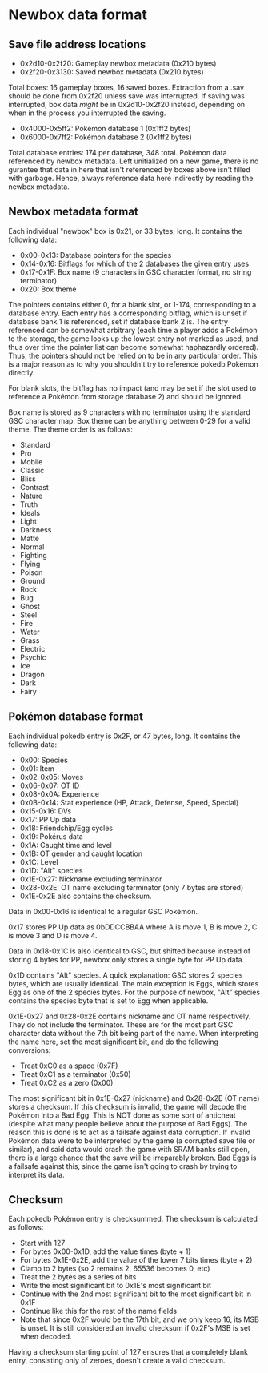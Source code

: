 # Newbox data format

## Save file address locations

* 0x2d10-0x2f20: Gameplay newbox metadata (0x210 bytes)
* 0x2f20-0x3130: Saved newbox metadata (0x210 bytes)

Total boxes: 16 gameplay boxes, 16 saved boxes.
Extraction from a .sav should be done from 0x2f20 unless save was interrupted.
If saving was interrupted, box data *might* be in 0x2d10-0x2f20 instead,
depending on when in the process you interrupted the saving.

* 0x4000-0x5ff2: Pokémon database 1 (0x1ff2 bytes)
* 0x6000-0x7ff2: Pokémon database 2 (0x1ff2 bytes)

Total database entries: 174 per database, 348 total.
Pokémon data referenced by newbox metadata. Left unitialized on a new game,
there is no gurantee that data in here that isn't referenced by boxes above
isn't filled with garbage. Hence, always reference data here indirectly by
reading the newbox metadata.

## Newbox metadata format

Each individual "newbox" box is 0x21, or 33 bytes, long. It contains the
following data:

* 0x00-0x13: Database pointers for the species
* 0x14-0x16: Bitflags for which of the 2 databases the given entry uses
* 0x17-0x1F: Box name (9 characters in GSC character format, no string terminator)
* 0x20: Box theme

The pointers contains either 0, for a blank slot, or 1-174, corresponding to
a database entry. Each entry has a corresponding bitflag, which is unset if
database bank 1 is referenced, set if database bank 2 is. The entry referenced
can be somewhat arbitrary (each time a player adds a Pokémon to the storage,
the game looks up the lowest entry not marked as used, and thus over time the
pointer list can become somewhat haphazardly ordered). Thus, the pointers
should not be relied on to be in any particular order. This is a major reason
as to why you shouldn't try to reference pokedb Pokémon directly.

For blank slots, the bitflag has no impact (and may be set if the slot used to
reference a Pokémon from storage database 2) and should be ignored.

Box name is stored as 9 characters with no terminator using the standard GSC
character map. Box theme can be anything between 0-29 for a valid theme.
The theme order is as follows:

* Standard
* Pro
* Mobile
* Classic
* Bliss
* Contrast
* Nature
* Truth
* Ideals
* Light
* Darkness
* Matte
* Normal
* Fighting
* Flying
* Poison
* Ground
* Rock
* Bug
* Ghost
* Steel
* Fire
* Water
* Grass
* Electric
* Psychic
* Ice
* Dragon
* Dark
* Fairy

## Pokémon database format

Each individual pokedb entry is 0x2F, or 47 bytes, long. It contains the
following data:

* 0x00: Species
* 0x01: Item
* 0x02-0x05: Moves
* 0x06-0x07: OT ID
* 0x08-0x0A: Experience
* 0x0B-0x14: Stat experience (HP, Attack, Defense, Speed, Special)
* 0x15-0x16: DVs
* 0x17: PP Up data
* 0x18: Friendship/Egg cycles
* 0x19: Pokérus data
* 0x1A: Caught time and level
* 0x1B: OT gender and caught location
* 0x1C: Level
* 0x1D: "Alt" species
* 0x1E-0x27: Nickname excluding terminator
* 0x28-0x2E: OT name excluding terminator (only 7 bytes are stored)
* 0x1E-0x2E also contains the checksum.

Data in 0x00-0x16 is identical to a regular GSC Pokémon.

0x17 stores PP Up data as 0bDDCCBBAA where A is move 1, B is move 2,
C is move 3 and D is move 4.

Data in 0x18-0x1C is also identical to GSC, but shifted because instead of
storing 4 bytes for PP, newbox only stores a single byte for PP Up data.

0x1D contains "Alt" species. A quick explanation: GSC stores 2 species bytes,
which are usually identical. The main exception is Eggs, which stores Egg
as one of the 2 species bytes. For the purpose of newbox, "Alt" species contains
the species byte that is set to Egg when applicable.

0x1E-0x27 and 0x28-0x2E contains nickname and OT name respectively. They do not
include the terminator. These are for the most part GSC character data without
the 7th bit being part of the name. When interpreting the name here,
set the most significant bit, and do the following conversions:

* Treat 0xC0 as a space (0x7F)
* Treat 0xC1 as a terminator (0x50)
* Treat 0xC2 as a zero (0x00)

The most significant bit in 0x1E-0x27 (nickname) and 0x28-0x2E (OT name) stores
a checksum. If this checksum is invalid, the game will decode the Pokémon into
a Bad Egg. This is NOT done as some sort of anticheat (despite what many people
believe about the purpose of Bad Eggs). The reason this is done is to act as a
failsafe against data corruption. If invalid Pokémon data were to be interpreted
by the game (a corrupted save file or similar), and said data would crash the
game with SRAM banks still open, there is a large chance that the save will be
irreparably broken. Bad Eggs is a failsafe against this, since the game isn't
going to crash by trying to interpret its data.

## Checksum

Each pokedb Pokémon entry is checksummed. The checksum is calculated as follows:

* Start with 127
* For bytes 0x00-0x1D, add the value times (byte + 1)
* For bytes 0x1E-0x2E, add the value of the lower 7 bits times (byte + 2)
* Clamp to 2 bytes (so 2 remains 2, 65536 becomes 0, etc)
* Treat the 2 bytes as a series of bits
* Write the most significant bit to 0x1E's most significant bit
* Continue with the 2nd most significant bit to the most significant bit in 0x1F
* Continue like this for the rest of the name fields
* Note that since 0x2F would be the 17th bit, and we only keep 16, its MSB is
  unset. It is still considered an invalid checksum if 0x2F's MSB is set when
  decoded.

Having a checksum starting point of 127 ensures that a completely blank entry,
consisting only of zeroes, doesn't create a valid checksum.

